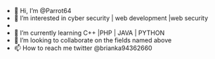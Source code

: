 - 👋 Hi, I’m @Parrot64
- 👀 I’m interested in cyber security | web development |web security
-
- 🌱 I’m currently learning C++ |PHP | JAVA | PYTHON
- 💞️ I’m looking to collaborate on the fields named above
- 📫 How to reach me twitter @brianka94362660

<!---
Parrot64/Parrot64 is a ✨ special ✨ repository because its `README.md` (this file) appears on your GitHub profile.
You can click the Preview link to take a look at your changes.
--->
